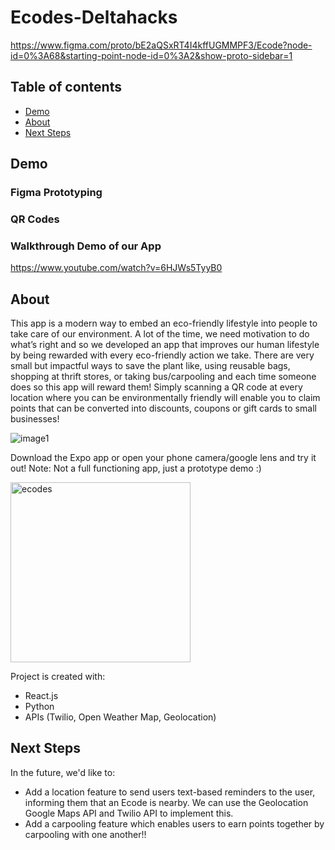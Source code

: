 # Ecodes-Deltahacks

https://www.figma.com/proto/bE2aQSxRT4I4kffUGMMPF3/Ecode?node-id=0%3A68&starting-point-node-id=0%3A2&show-proto-sidebar=1

## Table of contents
* [Demo](#demo)
* [About](#about)
* [Next Steps](#next-steps)

## Demo
### Figma Prototyping
### QR Codes 
### Walkthrough Demo of our App
https://www.youtube.com/watch?v=6HJWs5TyyB0



	
## About

This app is a modern way to embed an eco-friendly lifestyle into people to take care of our environment. A lot of the time, we need motivation to do what’s right and so we developed an app that improves our human lifestyle by being rewarded with every eco-friendly action we take. There are very small but impactful ways to save the plant like, using reusable bags, shopping at thrift stores, or taking bus/carpooling and each time someone does so this app will reward them! Simply scanning a QR code at every location where you can be environmentally friendly will enable you to claim points that can be converted into discounts, coupons or gift cards to small businesses!

![image1](https://user-images.githubusercontent.com/47333291/149666818-251bde5b-e5e9-4dfb-8ebe-24b2b4aa88c1.jpeg)

Download the Expo app or open your phone camera/google lens and try it out! Note: Not a full functioning app, just a prototype demo :)

<img width="288" alt="ecodes" src="https://user-images.githubusercontent.com/47333291/149667693-92a4fc1b-5f15-4e81-990b-d576714bfc65.png">

Project is created with:
* React.js
* Python
* APIs (Twilio, Open Weather Map, Geolocation)

	


## Next Steps
In the future, we'd like to:
* Add a location feature to send users text-based reminders to the user, informing them that an Ecode is nearby. We can use the Geolocation Google Maps API and Twilio API to implement this. 
* Add a carpooling feature which enables users to earn points together by carpooling with one another!!




